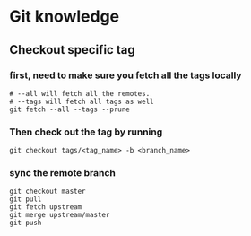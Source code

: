 # Git knowledge

## Checkout specific tag

### first, need to make sure you fetch all the tags locally

```
# --all will fetch all the remotes.
# --tags will fetch all tags as well
git fetch --all --tags --prune
```

### Then check out the tag by running

```
git checkout tags/<tag_name> -b <branch_name>
```

### sync the remote branch

```
git checkout master
git pull
git fetch upstream
git merge upstream/master
git push
```
